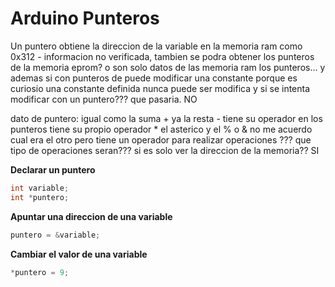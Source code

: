 # Arduino Punteros


Un puntero obtiene la direccion de la variable en la memoria ram como 0x312 - informacion no verificada, tambien  se podra obtener los punteros de la memoria eprom? o son solo datos de las memoria ram los punteros... y ademas si con punteros de puede modificar una constante porque es curiosio una constante definida nunca puede ser modifica y si se intenta modificar con un puntero??? que pasaria.
NO


dato de puntero: igual como la suma + ya la resta - tiene su operador en los punteros tiene su propio operador * el asterico y el % o & no me acuerdo cual era el otro pero tiene un operador para realizar operaciones ??? que tipo de operaciones seran??? si es solo ver la direccion de la memoria??
SI

**Declarar un puntero** 
```c++
int variable;
int *puntero;
```

**Apuntar una direccion de una variable**
```c++
puntero = &variable;
```

**Cambiar el valor de una variable**
```c++
*puntero = 9;
``` 
